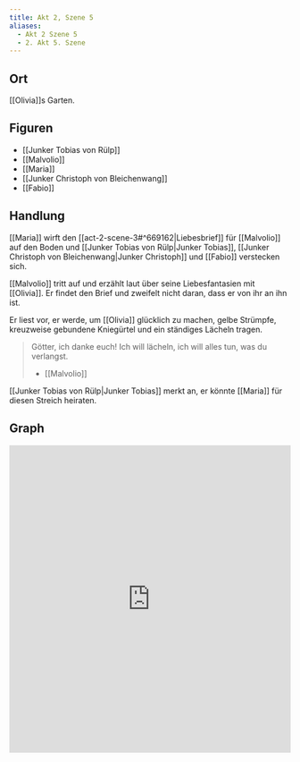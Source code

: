 ```yaml
---
title: Akt 2, Szene 5
aliases:
  - Akt 2 Szene 5
  - 2. Akt 5. Szene
---
```

## Ort
[[Olivia]]s Garten.

## Figuren
- [[Junker Tobias von Rülp]]
- [[Malvolio]]
- [[Maria]]
- [[Junker Christoph von Bleichenwang]]
- [[Fabio]]

## Handlung
[[Maria]] wirft den [[act-2-scene-3#^669162|Liebesbrief]] für [[Malvolio]] auf den Boden und [[Junker Tobias von Rülp|Junker Tobias]], [[Junker Christoph von Bleichenwang|Junker Christoph]] und [[Fabio]] verstecken sich.

[[Malvolio]] tritt auf und erzählt laut über seine Liebesfantasien mit [[Olivia]]. Er findet den Brief und zweifelt nicht daran, dass er von ihr an ihn ist.

Er liest vor, er werde, um [[Olivia]] glücklich zu machen, gelbe Strümpfe, kreuzweise gebundene Kniegürtel und ein ständiges Lächeln tragen.

> Götter, ich danke euch! Ich will lächeln, ich will alles tun, was du verlangst.
> - [[Malvolio]]

[[Junker Tobias von Rülp|Junker Tobias]] merkt an, er könnte [[Maria]] für diesen Streich heiraten.

## Graph
<iframe src="https://catchears.github.io/was-ihr-wollt-graphs/act-2/act-2-scene-5-dark" width=100% height=550 style="border: 0;"></iframe>
